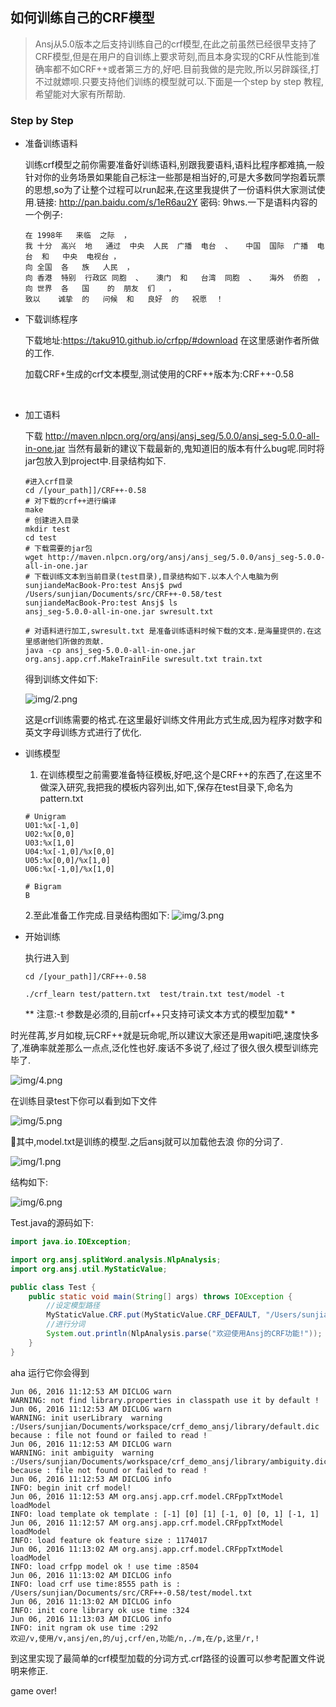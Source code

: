 
## 如何训练自己的CRF模型

> Ansj从5.0版本之后支持训练自己的crf模型,在此之前虽然已经很早支持了CRF模型,但是在用户的自训练上要求苛刻,而且本身实现的CRF从性能到准确率都不如CRF++或者第三方的,好吧.目前我做的是完败,所以另辟蹊径,打不过就嫖呗.只要支持他们训练的模型就可以.下面是一个step by step 教程,希望能对大家有所帮助.



### Step by Step

* 准备训练语料

  训练crf模型之前你需要准备好训练语料,别跟我要语料,语料比程序都难搞,一般针对你的业务场景如果能自己标注一些那是相当好的,可是大多数同学抱着玩票的思想,so为了让整个过程可以run起来,在这里我提供了一份语料供大家测试使用.链接: http://pan.baidu.com/s/1eR6au2Y 密码: 9hws.一下是语料内容的一个例子:

  ````
  在	1998年	来临	之际	，
  我	十分	高兴	地	通过	中央	人民	广播	电台	、	中国	国际	广播	电台	和	中央	电视台	，
  向	全国	各	族	人民	，
  向	香港	特别	行政区	同胞	、	澳门	和	台湾	同胞	、	海外	侨胞	，
  向	世界	各	国	 的	朋友	们	，
  致以	诚挚	的	问候	和	良好	的	祝愿	！
  ````



* 下载训练程序

  下载地址:https://taku910.github.io/crfpp/#download 在这里感谢作者所做的工作.

  加载CRF+生成的crf文本模型,测试使用的CRF++版本为:CRF++-0.58

  ​

* 加工语料

  下载 http://maven.nlpcn.org/org/ansj/ansj_seg/5.0.0/ansj_seg-5.0.0-all-in-one.jar 当然有最新的建议下载最新的,鬼知道旧的版本有什么bug呢.同时将jar包放入到project中.目录结构如下.

  ```
  #进入crf目录
  cd /[your_path]]/CRF++-0.58
  # 对下载的crf++进行编译
  make 
  # 创建进入目录
  mkdir test 
  cd test
  # 下载需要的jar包
  wget http://maven.nlpcn.org/org/ansj/ansj_seg/5.0.0/ansj_seg-5.0.0-all-in-one.jar
  # 下载训练文本到当前目录(test目录),目录结构如下.以本人个人电脑为例
  sunjiandeMacBook-Pro:test Ansj$ pwd
  /Users/sunjian/Documents/src/CRF++-0.58/test
  sunjiandeMacBook-Pro:test Ansj$ ls
  ansj_seg-5.0.0-all-in-one.jar	swresult.txt

  # 对语料进行加工,swresult.txt 是准备训练语料时候下载的文本.是海量提供的.在这里感谢他们所做的贡献.
  java -cp ansj_seg-5.0.0-all-in-one.jar   org.ansj.app.crf.MakeTrainFile swresult.txt train.txt 
  ```

  得到训练文件如下:

  ![img/2.png](img/2.png)

  这是crf训练需要的格式.在这里最好训练文件用此方式生成,因为程序对数字和英文字母训练方式进行了优化.



* 训练模型

  1. 在训练模型之前需要准备特征模板,好吧,这个是CRF++的东西了,在这里不做深入研究,我把我的模板内容列出,如下,保存在test目录下,命名为pattern.txt

  ```
  # Unigram
  U01:%x[-1,0]
  U02:%x[0,0]
  U03:%x[1,0]
  U04:%x[-1,0]/%x[0,0]
  U05:%x[0,0]/%x[1,0]
  U06:%x[-1,0]/%x[1,0]

  # Bigram
  B

  ```

  2.至此准备工作完成.目录结构图如下:	![img/3.png](img/3.png)

* 开始训练

  执行进入到 

  `cd /[your_path]]/CRF++-0.58` 

  `./crf_learn test/pattern.txt  test/train.txt test/model -t` 

  ** 注意:-t 参数是必须的,目前crf++只支持可读文本方式的模型加载* *

时光荏苒,岁月如梭,玩CRF++就是玩命呢,所以建议大家还是用wapiti吧,速度快多了,准确率就差那么一点点,泛化性也好.废话不多说了,经过了很久很久模型训练完毕了.

![img/4.png](img/4.png)

在训练目录test下你可以看到如下文件

![img/5.png](img/5.png)

其中,model.txt是训练的模型.之后ansj就可以加载他去浪 你的分词了.

![img/1.png](img/1.png)

结构如下:

![img/6.png](img/6.png)

Test.java的源码如下:

```java
import java.io.IOException;

import org.ansj.splitWord.analysis.NlpAnalysis;
import org.ansj.util.MyStaticValue;

public class Test {
	public static void main(String[] args) throws IOException {
		//设定模型路径
		MyStaticValue.CRF.put(MyStaticValue.CRF_DEFAULT, "/Users/sunjian/Documents/src/CRF++-0.58/test/model.txt") ;
		//进行分词
		System.out.println(NlpAnalysis.parse("欢迎使用Ansj的CRF功能!"));
	}
}

```

aha 运行它你会得到

```
Jun 06, 2016 11:12:53 AM DICLOG warn
WARNING: not find library.properties in classpath use it by default !
Jun 06, 2016 11:12:53 AM DICLOG warn
WARNING: init userLibrary  warning :/Users/sunjian/Documents/workspace/crf_demo_ansj/library/default.dic because : file not found or failed to read !
Jun 06, 2016 11:12:53 AM DICLOG warn
WARNING: init ambiguity  warning :/Users/sunjian/Documents/workspace/crf_demo_ansj/library/ambiguity.dic because : file not found or failed to read !
Jun 06, 2016 11:12:53 AM DICLOG info
INFO: begin init crf model!
Jun 06, 2016 11:12:53 AM org.ansj.app.crf.model.CRFppTxtModel loadModel
INFO: load template ok template : [-1] [0] [1] [-1, 0] [0, 1] [-1, 1] 
Jun 06, 2016 11:12:57 AM org.ansj.app.crf.model.CRFppTxtModel loadModel
INFO: load feature ok feature size : 1174017
Jun 06, 2016 11:13:02 AM org.ansj.app.crf.model.CRFppTxtModel loadModel
INFO: load crfpp model ok ! use time :8504
Jun 06, 2016 11:13:02 AM DICLOG info
INFO: load crf use time:8555 path is : /Users/sunjian/Documents/src/CRF++-0.58/test/model.txt
Jun 06, 2016 11:13:02 AM DICLOG info
INFO: init core library ok use time :324
Jun 06, 2016 11:13:03 AM DICLOG info
INFO: init ngram ok use time :292
欢迎/v,使用/v,ansj/en,的/uj,crf/en,功能/n,./m,在/p,这里/r,!

```

到这里实现了最简单的crf模型加载的分词方式.crf路径的设置可以参考配置文件说明来修正.

game over!